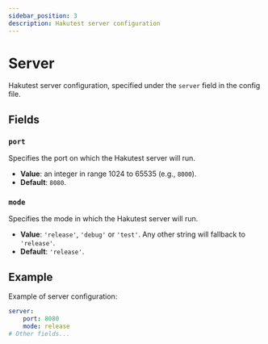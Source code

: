 ```yaml
---
sidebar_position: 3
description: Hakutest server configuration
---
```


# Server

Hakutest server configuration, specified under the `server` field in the config file.

## Fields

### `port`

Specifies the port on which the Hakutest server will run.

-   **Value**: an integer in range 1024 to 65535 (e.g., `8000`).
-   **Default**: `8080`.

### `mode`

Specifies the mode in which the Hakutest server will run.

-   **Value**: `'release'`, `'debug'` or `'test'`. Any other string will fallback to `'release'`.
-   **Default**: `'release'`.

## Example

Example of server configuration:

```yaml title='config.yaml'
server:
    port: 8080
    mode: release
# Other fields...
```
